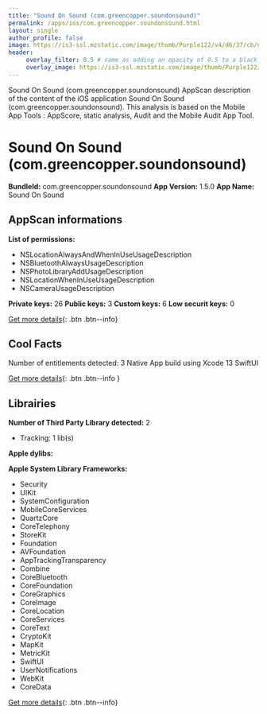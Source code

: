 ```yaml
---
title: "Sound On Sound (com.greencopper.soundonsound)"
permalink: /apps/ios/com.greencopper.soundonsound.html
layout: single
author_profile: false
image: https://is3-ssl.mzstatic.com/image/thumb/Purple122/v4/d6/37/cb/d637cbd2-5cbb-9fd6-3374-c102449c4717/AppIcon-1x_U007emarketing-0-6-0-85-220.png/512x512bb.jpg
header: 
     overlay_filter: 0.5 # same as adding an opacity of 0.5 to a black background
     overlay_image: https://is3-ssl.mzstatic.com/image/thumb/Purple122/v4/d6/37/cb/d637cbd2-5cbb-9fd6-3374-c102449c4717/AppIcon-1x_U007emarketing-0-6-0-85-220.png/512x512bb.jpg
---
```

Sound On Sound (com.greencopper.soundonsound) AppScan description of the content of the iOS application Sound On Sound (com.greencopper.soundonsound). This analysis is based on the Mobile App Tools : AppScore, static analysis, Audit and the Mobile Audit App Tool.

# Sound On Sound (com.greencopper.soundonsound)

**BundleId:** com.greencopper.soundonsound
**App Version:** 1.5.0
**App Name:** Sound On Sound


## AppScan informations 

**List of permissions:** 
- NSLocationAlwaysAndWhenInUseUsageDescription
- NSBluetoothAlwaysUsageDescription
- NSPhotoLibraryAddUsageDescription
- NSLocationWhenInUseUsageDescription
- NSCameraUsageDescription
  
  
**Private keys:** 26
**Public keys:** 3
**Custom keys:** 6
**Low securit keys:** 0
  
[Get more details](/pricing.html){: .btn .btn--info}

## Cool Facts

Number of entitlements detected: 3
Native App
build using Xcode 13
SwiftUI
  
[Get more details](/pricing.html){: .btn .btn--info }

## Librairies 
**Number of Third Party Library detected:** 2
- Tracking: 1 lib(s)


**Apple dylibs:**


**Apple System Library Frameworks:**
- Security
- UIKit
- SystemConfiguration
- MobileCoreServices
- QuartzCore
- CoreTelephony
- StoreKit
- Foundation
- AVFoundation
- AppTrackingTransparency
- Combine
- CoreBluetooth
- CoreFoundation
- CoreGraphics
- CoreImage
- CoreLocation
- CoreServices
- CoreText
- CryptoKit
- MapKit
- MetricKit
- SwiftUI
- UserNotifications
- WebKit
- CoreData


  
[Get more details](/pricing.html){: .btn .btn--info}

